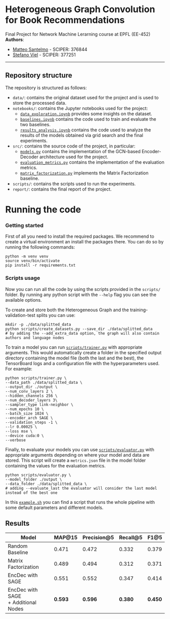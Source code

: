 # Heterogeneous Graph Convolution for Book Recommendations
Final Project for Network Machine Lerarning course at EPFL (EE-452)
**Authors**:
- [Matteo Santelmo](https://github.com/matsant01) - SCIPER: 376844
- [Stefano Viel](https://github.com/stefanoviel) - SCIPER: 377251

---

## Repository structure
The repository is structured as follows:
- `data/`: contains the original dataset used for the project and is used to store the processed data.
- `notebooks/`: contains the Jupyter notebooks used for the project:
    - [`data_exploration.ipynb`](notebooks/data_exploration.ipynb) provides some insights on the dataset.
    - [`baselines.ipynb`](notebooks/baselines.ipynb) contains the code used to train and evaluate the two baselines.
    - [`results_analysis.ipynb`](notebooks/results_analysis.ipynb) contains the code used to analyze the results of the models obtained via grid search and the final experiments.
- `src/`: contains the source code of the project, in particular:
    - [`models.py`](src/models.py) contains the implementation of the GCN-based Encoder-Decoder architecture used for the project.
    - [`evaluation_metrics.py`](src/evaluation_metrics.py) contains the implementation of the evaluation metrics.
    - [`matrix_factorization.py`](src/matrix_factorization.py) implements the Matrix Factorization baseline.
- `scripts/`: contains the scripts used to run the experiments.
- `report/`: contains the final report of the project.

# Running the code
### Getting started
First of all you need to install the required packages. We recommend to create a virtual environment an install the packages there. You can do so by running the following commands:
```shell
python -m venv venv
source venv/bin/activate
pip install -r requirements.txt
```
### Scripts usage 
Now you can run all the code by using the scripts provided in the `scripts/` folder. By running any python script with the `--help` flag you can see the available options.

To create and store both the Heterogeneous Graph and the training-validation-test splits you can use:
```shell
mkdir -p ./data/splitted_data
python scripts/create_datasets.py --save_dir ./data/splitted_data
# by adding the --add_extra_data option, the graph will also contain authors and language nodes
```

To train a model you can run [`scripts/trainer.py`](scripts/trainer.py) with appropriate arguments. This would automatically create a folder in the specified output directory containing the model file (both the last and the best), the TensorBoard logs and a configuration file with the hyperparameters used. For example:
```shell
python scripts/trainer.py \
--data_path ./data/splitted_data \
--output_dir ./output \
--num_conv_layers 2 \
--hidden_channels 256 \
--num_decoder_layers 3\
--sampler_type link-neighbor \
--num_epochs 10 \
--batch_size 1024 \
--encoder_arch SAGE \
--validation_steps -1 \
--lr 0.00025 \
--loss mse \
--device cuda:0 \
--verbose
```
Finally, to evaluate your models you can use [`scripts/evaluator.py`](scripts/evaluator.py) with appropriate arguments depending on where your model and data are stored. This script will create a `metrics.json` file in the model folder containing the values for the evaluation metrics.
```shell
python scripts/evaluator.py \
--model_folder ./output \
--data_folder ./data/splitted_data \
# adding --evaluate_last the evaluator will consider the last model instead of the best one
```
In this [`example.sh`](scripts/shell/example.sh) you can find a script that runs the whole pipeline with some default parameters and different models.

## Results
<table class="tg"><thead>
  <tr>
    <th class="tg-c3ow">Model</th>
    <th class="tg-c3ow">MAP@15</th>
    <th class="tg-c3ow">Precision@5</th>
    <th class="tg-c3ow">Recall@5</th>
    <th class="tg-c3ow">F1@5</th>
  </tr></thead>
<tbody>
  <tr>
    <td class="tg-abip">Random Baseline</td>
    <td class="tg-abip">0.471</td>
    <td class="tg-abip">0.472</td>
    <td class="tg-abip">0.332</td>
    <td class="tg-abip">0.379</td>
  </tr>
  <tr>
    <td class="tg-c3ow">Matrix Factorization</td>
    <td class="tg-c3ow">0.489</td>
    <td class="tg-c3ow">0.494</td>
    <td class="tg-c3ow">0.312</td>
    <td class="tg-c3ow">0.371</td>
  </tr>
  <tr>
    <td class="tg-abip">EncDec with SAGE</td>
    <td class="tg-abip">0.551</td>
    <td class="tg-abip">0.552</td>
    <td class="tg-abip">0.347</td>
    <td class="tg-abip">0.414</td>
  </tr>
  <tr>
    <td class="tg-c3ow">EncDec with SAGE<br>+ Additional Nodes</td>
    <td class="tg-c3ow"><span style="font-weight:bold">0.593</span></td>
    <td class="tg-c3ow"><span style="font-weight:bold">0.596</span></td>
    <td class="tg-c3ow"><span style="font-weight:bold">0.380</span></td>
    <td class="tg-c3ow"><span style="font-weight:bold">0.450</span></td>
  </tr>
</tbody></table>
